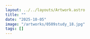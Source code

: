 ```yaml
---
layout: ../../layouts/Artwork.astro
title: ""
date: "2025-10-05"
image: "/artworks/0509study_18.jpg"
tags: []
---
```


